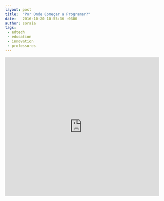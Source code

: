 ```yaml
---
layout: post
title:  "Por Onde Começar a Programar?"
date:   2016-10-20 10:55:36 -0300
author: soraia
tags: 
 - edtech 
 - education 
 - innovation
 - professores
---
```


<iframe 
  width="100%" 
  height="455" 
  src="http://www.youtube.com/embed/i2iPXwS8Vgc?&autoplay=1&autohide=1&modestbranding=0&showinfo=0&ap=%2526fmt%3D22" 
  frameborder="0" 
  allowfullscreen>
</iframe>